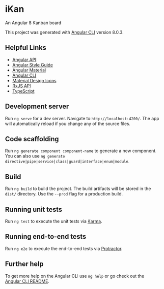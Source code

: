 # iKan 

An Angular 8 Kanban board

This project was generated with [Angular CLI](https://github.com/angular/angular-cli) version 8.0.3.


## Helpful Links
- [Angular API](https://angular.io/api)
- [Angular Style Guide](https://angular.io/guide/styleguide)
- [Angular Material](https://material.angular.io/components/categories)
- [Angular CLI](https://angular.io/cli)
- [Material Design Icons](https://material.io/tools/icons/?style=baseline)
- [RxJS API](https://rxjs-dev.firebaseapp.com/)
- [TypeScript](https://www.typescriptlang.org/)

## Development server

Run `ng serve` for a dev server. Navigate to `http://localhost:4200/`. The app will automatically reload if you change any of the source files.

## Code scaffolding

Run `ng generate component component-name` to generate a new component. You can also use `ng generate directive|pipe|service|class|guard|interface|enum|module`.

## Build

Run `ng build` to build the project. The build artifacts will be stored in the `dist/` directory. Use the `--prod` flag for a production build.

## Running unit tests

Run `ng test` to execute the unit tests via [Karma](https://karma-runner.github.io).

## Running end-to-end tests

Run `ng e2e` to execute the end-to-end tests via [Protractor](http://www.protractortest.org/).

## Further help

To get more help on the Angular CLI use `ng help` or go check out the [Angular CLI README](https://github.com/angular/angular-cli/blob/master/README.md).
